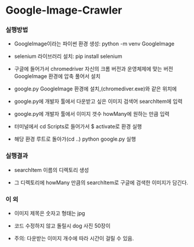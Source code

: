 # Google-Image-Crawler

### 실행방법

  - GoogleImage이라는 파이썬 환경 생성: python -m venv GoogleImage
  
  - selenium 라이브러리 설치: pip install selenium
  
  - 구글에 들어가서 chromedriver 자신의 크롬 버전과 운영체제에 맞는 버전 GoogleImage 환경에 압축 풀어서 설치
  
  - google.py GoogleImage 환경에 설치,(chromediver.exe)와 같은 위치에
  
  - google.py에 개발자 툴에서 다운받고 싶은 이미지 검색어 searchItem에 입력
  
  - google.py에 개발자 툴에서 이미지 갯수 howMany에 원하는 만큼 입력
  
  - 터미널에서 cd Scripts로 들어가서 $ activate로 환경 실행
  
  - 해당 환경 루트로 돌아가(cd ..) python google.py 실행
  
### 실행결과

  - searchItem 이름의 디렉토리 생성
  
  - 그 디렉토리에 howMany 만큼의 searchItem로 구글에 검색한 이미지가 담긴다.
  
### 이 외
  
  - 이미지 제목은 숫자고 형태는 jpg
  
  - 코드 수정하지 않고 돌릴시 dog 사진 50장이 
  
  - 주의: 다운받는 이미지 개수에 따라 시간이 걸릴 수 있음. 
  

